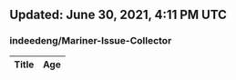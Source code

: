 ## Updated: June 30, 2021, 4:11 PM UTC


### indeedeng/Mariner-Issue-Collector
|**Title**|**Age**|
|:----|:----|